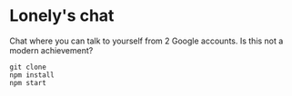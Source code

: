 # Lonely's chat

Chat where you can talk to yourself from 2 Google accounts. Is this not a modern achievement?

```
git clone
npm install
npm start

```